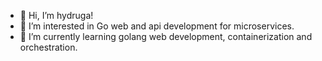 - 👋 Hi, I’m hydruga!
- 👀 I’m interested in Go web and api development for microservices. 
- 🌱 I’m currently learning golang web development, containerization and orchestration.  

<!---
hydruga/hydruga is a ✨ special ✨ repository because its `README.md` (this file) appears on your GitHub profile.
You can click the Preview link to take a look at your changes.
--->
